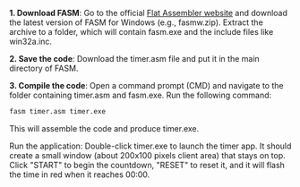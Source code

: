 **1. Download FASM**: Go to the official [Flat Assembler website](flatassembler.net) and download the latest version of FASM for Windows (e.g., fasmw.zip). Extract the archive to a folder, which will contain fasm.exe and the include files like win32a.inc.

**2. Save the code**: Download the timer.asm file and put it in the main directory of FASM.

**3. Compile the code**: Open a command prompt (CMD) and navigate to the folder containing timer.asm and fasm.exe. Run the following command:

```cmd
fasm timer.asm timer.exe
```

This will assemble the code and produce timer.exe.

Run the application: Double-click timer.exe to launch the timer app. It should create a small window (about 200x100 pixels client area) that stays on top. Click "START" to begin the countdown, "RESET" to reset it, and it will flash the time in red when it reaches 00:00.

